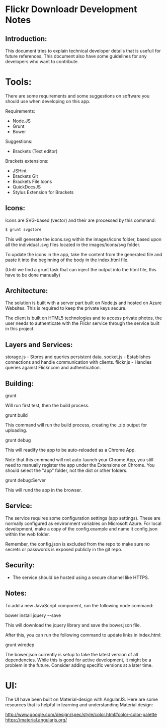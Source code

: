 Flickr Downloadr Development Notes
============

## Introduction:

This document tries to explain technical developer details that is usefull
for future references. This document also have some guidelines for any
developers who want to contribute.

# Tools:

There are some requirements and some suggestions on software you should use
when developing on this app.

Requirements:
- Node.JS
- Grunt
- Bower

Suggestions:
- Brackets (Text editor)

Brackets extensions:
- JSHint
- Brackets Git
- Brackets File Icons
- QuickDocsJS
- Stylus Extension for Brackets

## Icons:

Icons are SVG-based (vector) and their are processed by this command:

```sh
$ grunt svgstore
```

This will generate the icons.svg within the images/icons folder, based upon
all the individual .svg files located in the images/icons/svg folder.

To update the icons in the app, take the content from the generated file
and paste it into the beginning of the body in the index.html file.

(Until we find a grunt task that can inject the output into the html file,
this have to be done manually)

## Architecture:

The solution is built with a server part built on Node.js and hosted on
Azure Websites. This is required to keep the private keys secure.

The client is built on HTML5 technologies and to access private photos,
the user needs to authenticate with the Flickr service through the
service built in this project.

## Layers and Services:

storage.js - Stores and queries persistent data.
socket.js - Establishes connections and handle communication with clients.
flickr.js - Handles queries against Flickr.com and authentication.

## Building:

grunt

Will run first test, then the build process.

grunt build

This command will run the build process, creating the .zip output for uploading.

grunt debug

This will readify the app to be auto-reloaded as a Chrome App.

Note that this command will not auto-launch your Chrome App, you still need to
manually register the app under the Extensions on Chrome. You should select
the "app" folder, not the dist or other folders.

grunt debug:Server

This will rund the app in the browser.

## Service:

The service requires some configuration settings (app settings). These are
normally configured as environment variables on Microsoft Azure. For local
development, make a copy of the config.example and name it config.json
within the web folder.

Remember, the config.json is excluded from the repo to make sure no secrets
or passwords is exposed publicly in the git repo.

## Security:

- The service should be hosted using a secure channel like HTTPS.

## Notes:

To add a new JavaScript component, run the following node command:

bower install jquery --save

This will download the jquery library and save the bower.json file.

After this, you can run the following command to update links in index.html:

grunt wiredep

The bower.json currently is setup to take the latest version of all
dependencies. While this is good for active development, it might be a problem
in the future. Consider adding specific versions at a later time.

# UI:

The UI have been built on Material-design with AngularJS. Here are some resources
that is helpful in learning and understanding Material design:

http://www.google.com/design/spec/style/color.html#color-color-palette
https://material.angularjs.org/
